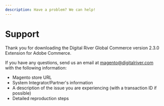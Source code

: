 ```yaml
---
description: Have a problem? We can help!
---
```


# Support

Thank you for downloading the Digital River Global Commerce version 2.3.0 Extension for Adobe Commerce.

If you have any questions, send us an email at [magento@digitalriver.com](mailto:magento@digitalriver.com) with the following information:&#x20;

* Magento store URL&#x20;
* System Integrator/Partner's information
* A description of the issue you are experiencing (with a transaction ID if possible)
* Detailed reproduction steps
